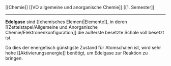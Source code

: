 [[Chemie]] [[VO allgemeine und anorganische Chemie]] [[1. Semester]]

---

**Edelgase** sind [[chemisches Element|Elemente]], in deren [[Zettelstapel/Allgemeine und Anorganische Chemie/Elektronenkonfiguration]] die äußerste besetzte Schale voll besetzt ist.

Da dies der energetisch günstigste Zustand für Atomschalen ist, wird sehr hohe [[Aktivierungsenergie]] benötigt, um Edelgase zur Reaktion zu bringen.